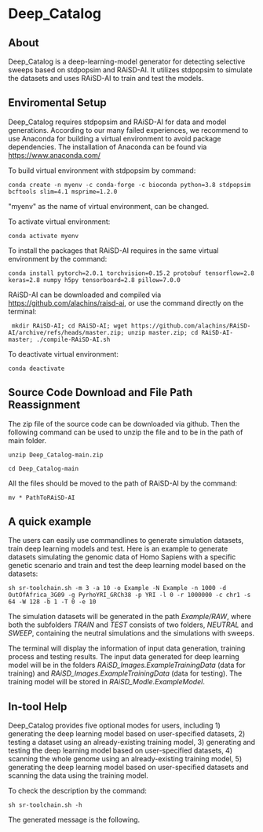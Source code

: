 # Deep_Catalog

## About
Deep_Catalog is a deep-learning-model generator for detecting selective sweeps based on stdpopsim and RAiSD-AI. It utilizes stdpopsim to simulate the datasets and uses RAiSD-AI to train and test the models.

## Enviromental Setup
Deep_Catalog requires stdpopsim and RAiSD-AI for data and model generations. According to our many failed experiences, we recommend to use Anaconda for building a virtual environment to avoid package dependencies. The installation of Anaconda can be found via https://www.anaconda.com/

To build virtual environment with stdpopsim by command:

``conda create -n myenv -c conda-forge -c bioconda python=3.8 stdpopsim bcftools slim=4.1 msprime=1.2.0``

"myenv" as the name of virtual environment, can be changed.

To activate virtual environment:

``conda activate myenv``

To install the packages that RAiSD-AI requires in the same virtual environment by the command:

``conda install pytorch=2.0.1 torchvision=0.15.2 protobuf tensorflow=2.8 keras=2.8 numpy h5py tensorboard=2.8 pillow=7.0.0``

RAiSD-AI can be downloaded and compiled via https://github.com/alachins/raisd-ai, or use the command directly on the terminal:

```
 mkdir RAiSD-AI; cd RAiSD-AI; wget https://github.com/alachins/RAiSD-AI/archive/refs/heads/master.zip; unzip master.zip; cd RAiSD-AI-master; ./compile-RAiSD-AI.sh
```

To deactivate virtual environment:

``conda deactivate``

## Source Code Download and File Path Reassignment
The zip file of the source code can be downloaded via github. Then the following command can be used to unzip the file and to be in the path of main folder.

``unzip Deep_Catalog-main.zip``

``cd Deep_Catalog-main``

All the files should be moved to the path of RAiSD-AI by the command:

``mv * PathToRAiSD-AI``

## A quick example
The users can easily use commandlines to generate simulation datasets, train deep learning models and test. Here is an example to generate datasets simulating the genomic data of Homo Sapiens with a specific genetic scenario and train and test the deep learning model based on the datasets:

``sh sr-toolchain.sh -m 3 -a 10 -o Example -N Example -n 1000 -d OutOfAfrica_3G09 -g PyrhoYRI_GRCh38 -p YRI -l 0 -r 1000000 -c chr1 -s 64 -W 128 -b 1 -T 0 -e 10``

The simulation datasets will be generated in the path _Example/RAW_, where both the subfolders _TRAIN_ and _TEST_ consists of two folders, _NEUTRAL_ and _SWEEP_, containing the neutral simulations and the simulations with sweeps.

The terminal will display the information of input data generation, training process and testing results. The input data generated for deep learning model will be in the folders _RAiSD_Images.ExampleTrainingData_ (data for training) and _RAiSD_Images.ExampleTrainingData_ (data for testing). The training model will be stored in _RAiSD_Modle.ExampleModel_.

## In-tool Help
Deep_Catalog provides five optional modes for users, including 1) generating the deep learning model based on user-specified datasets, 2) testing a dataset using an already-existing training model, 3) generating and testing the deep learning model based on user-specified datasets, 4) scanning the whole genome using an already-existing training model, 5) generating the deep learning model based on user-specified datasets and scanning the data using the training model.

To check the description by the command:

``sh sr-toolchain.sh -h``

The generated message is the following. 
